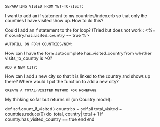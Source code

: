     SEPARATING VISIED FROM YET-TO-VISIT:

I want to add an if statement to my countries/index.erb so that only the countries I have visited show up. How to do this?

Could I add an if statement to the for loop? (Tried but does not work):
  <%= if country.has_visited_country == true %>


    AUTOFILL ON FORM COUNTRIES/NEW:

How can I have the form autocomplete has_visited_country from whether visits_to_country is >0?

    ADD A NEW CITY:

How can I add a new city so that it is linked to the country and shows up there? Where would I put the function to add a new city?

    CREATE A TOTAL-VISITED METHOD FOR HOMEPAGE

My thinking so far but returns nil (on Country model):

def self.count_if_visited()
  countries = self.all
  total_visited = countries.reduce(0) do |total, country|
    total + 1 if country.has_visited_country == true
  end
end

                
